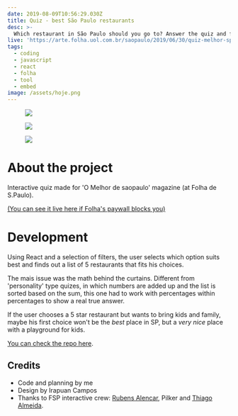 ```yaml
---
date: 2019-08-09T10:56:29.030Z
title: Quiz - best São Paulo restaurants
desc: >-
  Which restaurant in São Paulo should you go to? Answer the quiz and find out!
live: 'https://arte.folha.uol.com.br/saopaulo/2019/06/30/quiz-melhor-sp/'
tags:
  - coding
  - javascript
  - react
  - folha
  - tool
  - embed
image: /assets/hoje.png
---
```

<figure class="mosaic full">

![](/assets/quiz1.png)

![](/assets/quiz2.png)

![](/assets/quiz3.png)

</figure>

# About the project

Interactive quiz made for 'O Melhor de saopaulo' magazine (at Folha de S.Paulo).

[(You can see it live here if Folha's paywall blocks you)](https://arte.folha.uol.com.br/saopaulo/2019/06/30/quiz-melhor-sp/)

# Development

Using React and a selection of filters, the user selects which option suits best and finds out a list of 5 restaurants that fits his choices.

The mais issue was the math behind the curtains. Different from 'personality' type quizes, in which numbers are added up and the list is sorted based on the sum, this one had to work with percentages within percentages to show a real true answer.

If the user chooses a 5 star restaurant but wants to bring kids and family, maybe his first choice won't be the _best_ place in SP, but a _very nice_ place with a playground for kids.

[You can check the repo here](https://github.com/angelod1as/quiz-folha).

## Credits

* Code and planning by me
* Design by Irapuan Campos
* Thanks to FSP interactive crew: [Rubens Alencar](https://github.com/rubensfernando), Pilker and [Thiago Almeida](https://github.com/thiagoloal).
